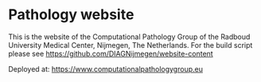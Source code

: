 # Pathology website

This is the website of the Computational Pathology Group of the Radboud University Medical Center, Nijmegen, The Netherlands. For the build script please see https://github.com/DIAGNijmegen/website-content

Deployed at: https://www.computationalpathologygroup.eu
